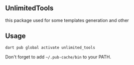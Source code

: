 ## UnlimitedTools

this package used for some templates generation and other

## Usage

```
dart pub global activate unlimited_tools
```

Don't forget to add `~/.pub-cache/bin` to your PATH.

